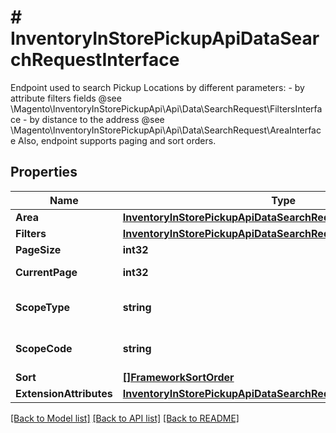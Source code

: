# # InventoryInStorePickupApiDataSearchRequestInterface
Endpoint used to search Pickup Locations by different parameters: - by attribute filters fields @see \\Magento\\InventoryInStorePickupApi\\Api\\Data\\SearchRequest\\FiltersInterface - by distance to the address @see \\Magento\\InventoryInStorePickupApi\\Api\\Data\\SearchRequest\\AreaInterface Also, endpoint supports paging and sort orders.

## Properties 


Name | Type | Description | Notes
------------ | ------------- | ------------- | -------------
**Area**| [**InventoryInStorePickupApiDataSearchRequestAreaInterface**](InventoryInStorePickupApiDataSearchRequestAreaInterface.md) |   | [optional]
**Filters**| [**InventoryInStorePickupApiDataSearchRequestFiltersInterface**](InventoryInStorePickupApiDataSearchRequestFiltersInterface.md) |   | [optional]
**PageSize**| **int32** | Page size.  | [optional]
**CurrentPage**| **int32** | Current page.  |
**ScopeType**| **string** | Sales Channel Type.  |
**ScopeCode**| **string** | Sales Channel code.  |
**Sort**| [**[]FrameworkSortOrder**](FrameworkSortOrder.md) | Sort Order.  | [optional]
**ExtensionAttributes**| [**InventoryInStorePickupApiDataSearchRequestExtensionInterface**](InventoryInStorePickupApiDataSearchRequestExtensionInterface.md) |   | [optional]


[[Back to Model list]](../../README.md#models) [[Back to API list]](../../README.md#endpoints) [[Back to README]](../../README.md)

